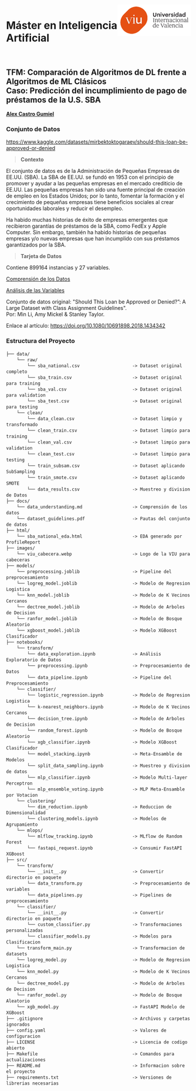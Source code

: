 <img align="right" src="images/viu_cabecera.webp" width="200px">

# Máster en Inteligencia Artificial <br><br>

## TFM: Comparación de Algoritmos de DL frente a Algoritmos de ML Clásicos <br> Caso: Predicción del incumplimiento de pago de préstamos de la U.S. SBA

[**Alex Castro Gumiel**](https://www.linkedin.com/in/alex-castro-gumiel/)

### Conjunto de Datos

https://www.kaggle.com/datasets/mirbektoktogaraev/should-this-loan-be-approved-or-denied

> **Contexto**

El conjunto de datos es de la Administración de Pequeñas Empresas de EE.UU. (SBA). La SBA de EE.UU. se fundó en 1953 con el principio de promover y ayudar a las pequeñas empresas en el mercado crediticio de EE.UU. Las pequeñas empresas han sido una fuente principal de creación de empleo en los Estados Unidos; por lo tanto, fomentar la formación y el crecimiento de pequeñas empresas tiene beneficios sociales al crear oportunidades laborales y reducir el desempleo.

Ha habido muchas historias de éxito de empresas emergentes que recibieron garantías de préstamos de la SBA, como FedEx y Apple Computer. Sin embargo, también ha habido historias de pequeñas empresas y/o nuevas empresas que han incumplido con sus préstamos garantizados por la SBA.

> **Tarjeta de Datos**

Contiene 899164 instancias y 27 variables.

[Comprensión de los Datos](docs/data_understanding.md)

[Análisis de las Variables](html/sba_national_eda.html)

Conjunto de datos original: "Should This Loan be Approved or Denied?”: A Large Dataset with Class Assignment Guidelines". <br> Por: Min Li, Amy Mickel & Stanley Taylor.

Enlace al artículo: https://doi.org/10.1080/10691898.2018.1434342

### Estructura del Proyecto

    ├── data/
        └── raw/
            └── sba_national.csv                    -> Dataset original completo
            └── sba_train.csv                       -> Dataset original para training
            └── sba_val.csv                         -> Dataset original para validation
            └── sba_test.csv                        -> Dataset original para testing
        └── clean/
            └── data_clean.csv                      -> Dataset limpio y transformado
            └── clean_train.csv                     -> Dataset limpio para training
            └── clean_val.csv                       -> Dataset limpio para validation
            └── clean_test.csv                      -> Dataset limpio para testing
            └── train_subsam.csv                    -> Dataset aplicando SubSampling
            └── train_smote.csv                     -> Dataset aplicando SMOTE
            └── data_results.csv                    -> Muestreo y division de Datos
    ├── docs/
        └── data_understanding.md                   -> Comprensión de los datos
        └── dataset_guidelines.pdf                  -> Pautas del conjunto de datos
    ├── html/
        └── sba_national_eda.html                   -> EDA generado por ProfileReport
    ├── images/
        └── viu_cabecera.webp                       -> Logo de la VIU para cabeceras
    ├── models/
        └── preprocessing.joblib                    -> Pipeline del preprocesamiento
        └── logreg_model.joblib                     -> Modelo de Regresion Logistica
        └── knn_model.joblib                        -> Modelo de K Vecinos Cercanos
        └── dectree_model.joblib                    -> Modelo de Arboles de Decision
        └── ranfor_model.joblib                     -> Modelo de Bosque Aleatorio
        └── xgboost_model.joblib                    -> Modelo XGBoost Clasificador
    ├── notebooks/
        └── transform/
            └── data_exploration.ipynb              -> Análisis Exploratorio de Datos
            └── preprocessing.ipynb                 -> Preprocesamiento de Datos
            └── data_pipeline.ipynb                 -> Pipeline del Preprocesamiento
        └── classifier/
            └── logistic_regression.ipynb           -> Modelo de Regresion Logistica
            └── k-nearest_neighbors.ipynb           -> Modelo de K Vecinos Cercanos
            └── decision_tree.ipynb                 -> Modelo de Arboles de Decision
            └── random_forest.ipynb                 -> Modelo de Bosque Aleatorio
            └── xgb_classifier.ipynb                -> Modelo XGBoost Clasificador
            └── model_stacking.ipynb                -> Meta-Ensamble de Modelos
            └── split_data_sampling.ipynb           -> Muestreo y division de datos
            └── mlp_classifier.ipynb                -> Modelo Multi-layer Perceptron
            └── mlp_ensemble_voting.ipynb           -> MLP Meta-Ensamble por Votacion
        └── clustering/
            └── dim_reduction.ipynb                 -> Reduccion de Dimensionalidad
            └── clustering_models.ipynb             -> Modelos de Agrupamiento
        └── mlops/
            └── mlflow_tracking.ipynb               -> MLflow de Random Forest
            └── fastapi_request.ipynb               -> Consumir FastAPI XGBoost
    ├── src/
        └── transform/
            └── __init__.py                         -> Convertir directorio en paquete
            └── data_transform.py                   -> Preprocesamiento de variables
            └── data_pipelines.py                   -> Pipelines de preprocesamiento
        └── classifier/
            └── __init__.py                         -> Convertir directorio en paquete
            └── custom_classifier.py                -> Transformaciones personalizadas
            └── classifier_models.py                -> Modelos para Clasificacion
        └── transform_main.py                       -> Transformacion de datasets
        └── logreg_model.py                         -> Modelo de Regresion Logistica
        └── knn_model.py                            -> Modelo de K Vecinos Cercanos
        └── dectree_model.py                        -> Modelo de Arboles de Decision
        └── ranfor_model.py                         -> Modelo de Bosque Aleatorio
        └── xgb_model.py                            -> FastAPI Modelo de XGBoost
    ├── .gitignore                                  -> Archivos y carpetas ignorados
    ├── config.yaml                                 -> Valores de configuracion
    ├── LICENSE                                     -> Licencia de codigo abierto
    ├── Makefile                                    -> Comandos para actualizaciones
    ├── README.md                                   -> Informacion sobre el proyecto
    ├── requirements.txt                            -> Versiones de librerias necesarias

<!-- ```
$ python3 -m venv venv
$ source venv/bin/activate
$ pip install -r requirements.txt
``` -->
<!-- # . /opt/anaconda3/bin/activate && conda activate /Users/zorromac/.conda/envs/Master_IA -->
